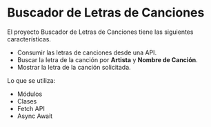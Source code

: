 # Buscador de Letras de Canciones

El proyecto Buscador de Letras de Canciones tiene las siguientes características.

* Consumir las letras de canciones desde una API.
* Buscar la letra de la canción por **Artista** y **Nombre de Canción**.
* Mostrar la letra de la canción solicitada.

Lo que se utiliza:

* Módulos
* Clases
* Fetch API
* Async Await
